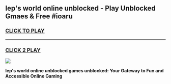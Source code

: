 
## lep's world online unblocked - Play Unblocked Gmaes & Free #ioaru
<h3>
<a href="https://news.freeplayer.one?title=lep's_world_online_unblocked&ref=24F">CLICK TO PLAY</a></h3>
<hr>

<h3>
<a href="https://news.freeplayer.one?title=lep's_world_online_unblocked&ref=24F">CLICK 2 PLAY</a>
  
</h3>

<a href="https://news.freeplayer.one?title=lep's_world_online_unblocked&ref=24F/"><img src="https://clearcache.store/games.png"></a>


**lep's world online unblocked games unblocked: Your Gateway to Fun and Accessible Online Gaming**
